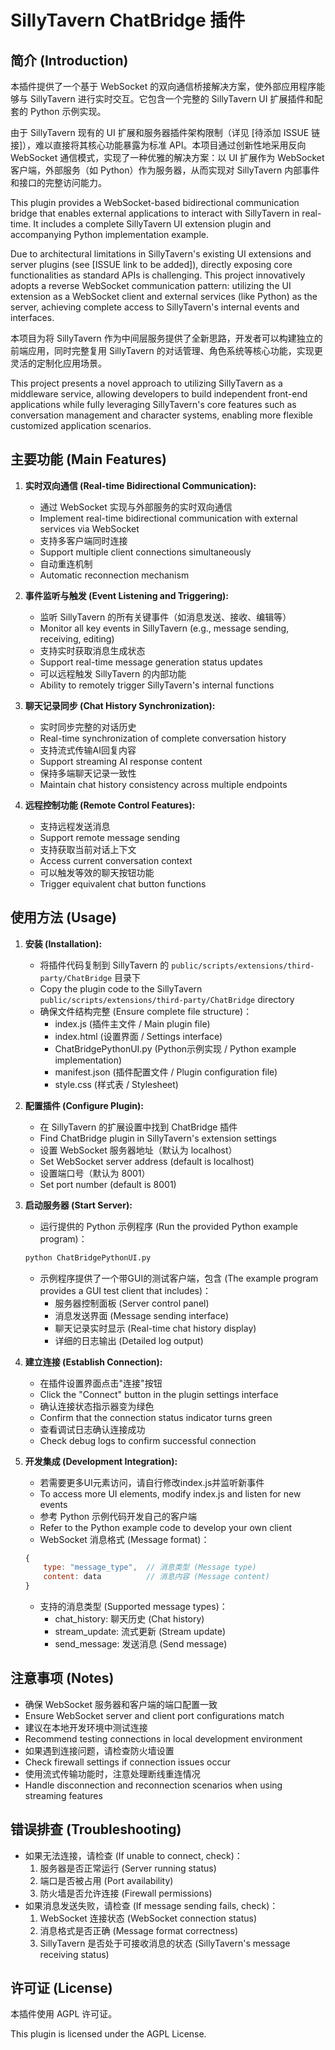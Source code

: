 # SillyTavern ChatBridge 插件

## 简介 (Introduction)

本插件提供了一个基于 WebSocket 的双向通信桥接解决方案，使外部应用程序能够与 SillyTavern 进行实时交互。它包含一个完整的 SillyTavern UI 扩展插件和配套的 Python 示例实现。

由于 SillyTavern 现有的 UI 扩展和服务器插件架构限制（详见 [待添加 ISSUE 链接]），难以直接将其核心功能暴露为标准 API。本项目通过创新性地采用反向 WebSocket 通信模式，实现了一种优雅的解决方案：以 UI 扩展作为 WebSocket 客户端，外部服务（如 Python）作为服务器，从而实现对 SillyTavern 内部事件和接口的完整访问能力。

This plugin provides a WebSocket-based bidirectional communication bridge that enables external applications to interact with SillyTavern in real-time. It includes a complete SillyTavern UI extension plugin and accompanying Python implementation example.

Due to architectural limitations in SillyTavern's existing UI extensions and server plugins (see [ISSUE link to be added]), directly exposing core functionalities as standard APIs is challenging. This project innovatively adopts a reverse WebSocket communication pattern: utilizing the UI extension as a WebSocket client and external services (like Python) as the server, achieving complete access to SillyTavern's internal events and interfaces.

本项目为将 SillyTavern 作为中间层服务提供了全新思路，开发者可以构建独立的前端应用，同时完整复用 SillyTavern 的对话管理、角色系统等核心功能，实现更灵活的定制化应用场景。

This project presents a novel approach to utilizing SillyTavern as a middleware service, allowing developers to build independent front-end applications while fully leveraging SillyTavern's core features such as conversation management and character systems, enabling more flexible customized application scenarios.

## 主要功能 (Main Features)

1. **实时双向通信 (Real-time Bidirectional Communication):**
    * 通过 WebSocket 实现与外部服务的实时双向通信
    * Implement real-time bidirectional communication with external services via WebSocket
    * 支持多客户端同时连接
    * Support multiple client connections simultaneously 
    * 自动重连机制
    * Automatic reconnection mechanism

2. **事件监听与触发 (Event Listening and Triggering):**
    * 监听 SillyTavern 的所有关键事件（如消息发送、接收、编辑等）
    * Monitor all key events in SillyTavern (e.g., message sending, receiving, editing)
    * 支持实时获取消息生成状态
    * Support real-time message generation status updates
    * 可以远程触发 SillyTavern 的内部功能
    * Ability to remotely trigger SillyTavern's internal functions

3. **聊天记录同步 (Chat History Synchronization):**
    * 实时同步完整的对话历史
    * Real-time synchronization of complete conversation history
    * 支持流式传输AI回复内容
    * Support streaming AI response content
    * 保持多端聊天记录一致性
    * Maintain chat history consistency across multiple endpoints

4. **远程控制功能 (Remote Control Features):**
    * 支持远程发送消息
    * Support remote message sending
    * 支持获取当前对话上下文
    * Access current conversation context
    * 可以触发等效的聊天按钮功能
    * Trigger equivalent chat button functions

## 使用方法 (Usage)

1. **安装 (Installation):**
    * 将插件代码复制到 SillyTavern 的 `public/scripts/extensions/third-party/ChatBridge` 目录下
    * Copy the plugin code to the SillyTavern `public/scripts/extensions/third-party/ChatBridge` directory
    * 确保文件结构完整 (Ensure complete file structure)：
        - index.js (插件主文件 / Main plugin file)
        - index.html (设置界面 / Settings interface)
        - ChatBridgePythonUI.py (Python示例实现 / Python example implementation)
        - manifest.json (插件配置文件 / Plugin configuration file)
        - style.css (样式表 / Stylesheet)

2. **配置插件 (Configure Plugin):**
    * 在 SillyTavern 的扩展设置中找到 ChatBridge 插件
    * Find ChatBridge plugin in SillyTavern's extension settings
    * 设置 WebSocket 服务器地址（默认为 localhost）
    * Set WebSocket server address (default is localhost)
    * 设置端口号（默认为 8001）
    * Set port number (default is 8001)

3. **启动服务器 (Start Server):**
    * 运行提供的 Python 示例程序 (Run the provided Python example program)：
    ```bash
    python ChatBridgePythonUI.py
    ```
    * 示例程序提供了一个带GUI的测试客户端，包含 (The example program provides a GUI test client that includes)：
        - 服务器控制面板 (Server control panel)
        - 消息发送界面 (Message sending interface)
        - 聊天记录实时显示 (Real-time chat history display)
        - 详细的日志输出 (Detailed log output)

4. **建立连接 (Establish Connection):**
    * 在插件设置界面点击"连接"按钮
    * Click the "Connect" button in the plugin settings interface
    * 确认连接状态指示器变为绿色
    * Confirm that the connection status indicator turns green
    * 查看调试日志确认连接成功
    * Check debug logs to confirm successful connection

5. **开发集成 (Development Integration):**
    * 若需要更多UI元素访问，请自行修改index.js并监听新事件
    * To access more UI elements, modify index.js and listen for new events
    * 参考 Python 示例代码开发自己的客户端
    * Refer to the Python example code to develop your own client
    * WebSocket 消息格式 (Message format)：
    ```javascript
    {
        type: "message_type",  // 消息类型 (Message type)
        content: data          // 消息内容 (Message content)
    }
    ```
    * 支持的消息类型 (Supported message types)：
        - chat_history: 聊天历史 (Chat history)
        - stream_update: 流式更新 (Stream update)
        - send_message: 发送消息 (Send message)

## 注意事项 (Notes)

* 确保 WebSocket 服务器和客户端的端口配置一致
* Ensure WebSocket server and client port configurations match
* 建议在本地开发环境中测试连接
* Recommend testing connections in local development environment
* 如果遇到连接问题，请检查防火墙设置
* Check firewall settings if connection issues occur
* 使用流式传输功能时，注意处理断线重连情况
* Handle disconnection and reconnection scenarios when using streaming features

## 错误排查 (Troubleshooting)

* 如果无法连接，请检查 (If unable to connect, check)：
    1. 服务器是否正常运行 (Server running status)
    2. 端口是否被占用 (Port availability)
    3. 防火墙是否允许连接 (Firewall permissions)
* 如果消息发送失败，请检查 (If message sending fails, check)：
    1. WebSocket 连接状态 (WebSocket connection status)
    2. 消息格式是否正确 (Message format correctness)
    3. SillyTavern 是否处于可接收消息的状态 (SillyTavern's message receiving status)

## 许可证 (License)

本插件使用 AGPL 许可证。

This plugin is licensed under the AGPL License.